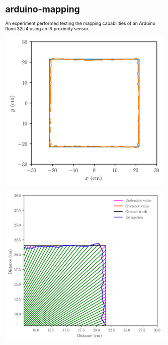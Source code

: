 # arduino-mapping
An experiment performed testing the mapping capabilities of an Arduino Romi 32U4 using an IR proximity sensor.

![errors](graphs/results_visualisation.svg "Error visualisation")

![results](graphs/error_visualisation.svg "Results visualisation")